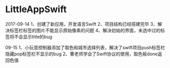 # LittleAppSwift


2017-09-14
1、创建了新应用，开发语言Swift
2、项目结构已经搭建完毕
3、解决标签栏标签的图片不能显示原始像素的问题
4、解决初始的界面，未选中过的标签将不会显示title的bug

09-15
1、小玩意控制器添加了取色和城市选择列表，解决了swift项目push标签栏隐藏pop标签栏不显示的bug
2、曹老师学会了Swift协议的使用，取色板done返回色值
